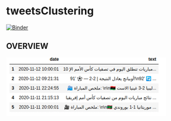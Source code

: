 # tweetsClustering
[![Binder](https://mybinder.org/badge_logo.svg)](https://mybinder.org/v2/gh/abdellatifThabet/tweetsClustering/main)


## OVERVIEW
![alt-text](https://github.com/abdellatifThabet/tweetsClustering/blob/main/ezgif.com-gif-maker.gif)

